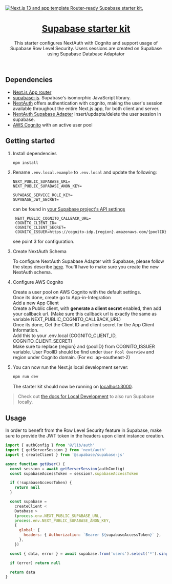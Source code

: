 <a href="https://demo-nextjs-with-supabase.vercel.app/">
  <img alt="Next.js 13 and app template Router-ready Supabase starter kit." src="https://demo-nextjs-with-supabase.vercel.app/opengraph-image.png">
  <h1 align="center">Supabase starter kit</h1>
</a>

<p align="center">
 This starter configures NextAuth with Cognito and support usage of Supabase Row Level Security. Users sessions are created on Supabase using Supabase Database Adaptator
</p>

<br/>

## Dependencies

- [Next.js App router](https://nextjs.org)
- [supabase-js](https://supabase.com/docs/reference/javascript). Supabase's
  isomorphic JavaScript library.
- [NextAuth](https://next-auth.js.org/) offers authentication with cognito, making the user's session available throughout the entire Next.js app, for both client and server.
- [NextAuth Supabase Adapter](https://authjs.dev/reference/adapter/supabase) insert/updapte/delete the user session in supabase.
- [AWS Cognito](https://ap-southeast-2.console.aws.amazon.com/console/home?region=ap-southeast-2#) with an active user pool

## Getting started

1. Install dependencies

   ```bash
   npm install
   ```

2. Rename `.env.local.example` to `.env.local` and update the following:

   ```
   NEXT_PUBLIC_SUPABASE_URL=
   NEXT_PUBLIC_SUPABASE_ANON_KEY=

   SUPABASE_SERVICE_ROLE_KEY=
   SUPABASE_JWT_SECRET=
   ```

   can be found in [your Supabase project's API settings](https://app.supabase.com/project/_/settings/api)

   ```
    NEXT_PUBLIC_COGNITO_CALLBACK_URL=
    COGNITO_CLIENT_ID=
    COGNITO_CLIENT_SECRET=
    COGNITO_ISSUER=https://cognito-idp.{region}.amazonaws.com/{poolID}
   ```

   see point 3 for configuration.

3. Create NextAuth Schema

   To configure NextAuth Supabase Adapter with Supabase, please follow the steps describe [here](https://authjs.dev/reference/adapter/supabase). You'll have to make sure you create the new NextAuth schema.

4. Configure AWS Cognito

   Create a user pool on AWS Cognito with the default settings.  
   Once its done, create go to App-in-Integration  
   Add a new App Client  
   Create a Public client, with **generate a client secret** enabled, then add your callback url. (Make sure this callback url is exactly the same as variable NEXT_PUBLIC_COGNITO_CALLBACK_URL)  
   Once its done, Get the Client ID and client secret for the App Client Information.  
   Add this to your .env.local (COGNITO_CLIENT_ID, COGNITO_CLIENT_SECRET)  
   Make sure to replace {region} and {poolID} from COGNITO_ISSUER variable. User PoolID should be find under `User Pool Overview` and region under Cognito domain. (For ex: .ap-southeast-2)

5. You can now run the Next.js local development server:

   ```bash
   npm run dev
   ```

   The starter kit should now be running on [localhost:3000](http://localhost:3000/).

> Check out [the docs for Local Development](https://supabase.com/docs/guides/getting-started/local-development) to also run Supabase locally.

## Usage

In order to benefit from the Row Level Security feature in Supabase, make sure to provide the JWT token in the headers upon client instance creation.

```javascript
import { authConfig } from '@/lib/auth'
import { getServerSession } from 'next/auth'
import { createClient } from '@supabase/supabase-js'

async function getUser() {
  const session = await getServerSession(authConfig)
  const supabaseAccessToken = session?.supabaseAccessToken

  if (!supabaseAccessToken) {
    return null
  }

  const supabase =
    createClient <
    Database >
    (process.env.NEXT_PUBLIC_SUPABASE_URL,
    process.env.NEXT_PUBLIC_SUPABASE_ANON_KEY,
    {
      global: {
        headers: { Authorization: `Bearer ${supabaseAccessToken}` },
      },
    })

  const { data, error } = await supabase.from('users').select('*').single()

  if (error) return null

  return data
}
```
